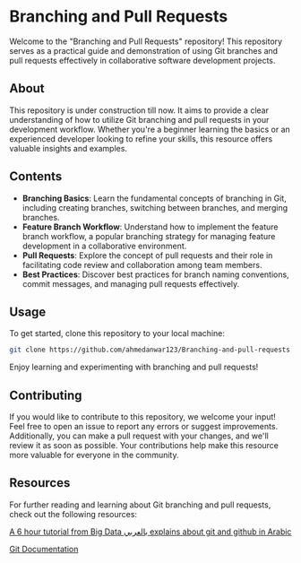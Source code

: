 # Branching and Pull Requests

Welcome to the "Branching and Pull Requests" repository! This repository serves as a practical guide and demonstration of using Git branches and pull requests effectively in collaborative software development projects.

## About

This repository is under construction till now. It aims to provide a clear understanding of how to utilize Git branching and pull requests in your development workflow. Whether you're a beginner learning the basics or an experienced developer looking to refine your skills, this resource offers valuable insights and examples.

## Contents

- **Branching Basics**: Learn the fundamental concepts of branching in Git, including creating branches, switching between branches, and merging branches.
- **Feature Branch Workflow**: Understand how to implement the feature branch workflow, a popular branching strategy for managing feature development in a collaborative environment.
- **Pull Requests**: Explore the concept of pull requests and their role in facilitating code review and collaboration among team members.
- **Best Practices**: Discover best practices for branch naming conventions, commit messages, and managing pull requests effectively.

## Usage

To get started, clone this repository to your local machine:

```bash
git clone https://github.com/ahmedanwar123/Branching-and-pull-requests.git
```
Enjoy learning and experimenting with branching and pull requests!

## Contributing

If you would like to contribute to this repository, we welcome your input! Feel free to open an issue to report any errors or suggest improvements. Additionally, you can make a pull request with your changes, and we'll review it as soon as possible. Your contributions help make this resource more valuable for everyone in the community.

## Resources

For further reading and learning about Git branching and pull requests, check out the following resources:

[A 6 hour tutorial from Big Data بالعربي explains about git and github in Arabic](https://www.youtube.com/watch?v=Q6G-J54vgKc)

[Git Documentation](https://git-scm.com/book/en/v2)

